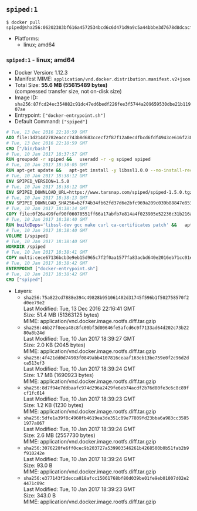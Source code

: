 ## `spiped:1`

```console
$ docker pull spiped@sha256:06202383bf616a4572534bcd6c6d471d9a9c5a44bbbe3d7678d8dcacfa7de0c6
```

-	Platforms:
	-	linux; amd64

### `spiped:1` - linux; amd64

-	Docker Version: 1.12.3
-	Manifest MIME: `application/vnd.docker.distribution.manifest.v2+json`
-	Total Size: **55.6 MB (55615489 bytes)**  
	(compressed transfer size, not on-disk size)
-	Image ID: `sha256:87fcd24ec354082c91dc47ed6bedf226fee3f5744a209659530dbe21b11907ae`
-	Entrypoint: `["docker-entrypoint.sh"]`
-	Default Command: `["spiped"]`

```dockerfile
# Tue, 13 Dec 2016 22:10:59 GMT
ADD file:1d214d2782eaccc743b8d683ccecf2f87f12a0ecdfbcd6fdf4943ce616f23870 in / 
# Tue, 13 Dec 2016 22:10:59 GMT
CMD ["/bin/bash"]
# Tue, 10 Jan 2017 18:37:57 GMT
RUN groupadd -r spiped &&	useradd -r -g spiped spiped
# Tue, 10 Jan 2017 18:38:05 GMT
RUN apt-get update &&	apt-get install -y libssl1.0.0 --no-install-recommends &&	rm -rf /var/lib/apt/lists/*
# Tue, 10 Jan 2017 18:38:12 GMT
ENV SPIPED_VERSION=1.5.0
# Tue, 10 Jan 2017 18:38:12 GMT
ENV SPIPED_DOWNLOAD_URL=https://www.tarsnap.com/spiped/spiped-1.5.0.tgz
# Tue, 10 Jan 2017 18:38:13 GMT
ENV SPIPED_DOWNLOAD_SHA256=b2f74b34fb62fd37d6e2bfc969a209c039b88847e853a49e91768dec625facd7
# Tue, 10 Jan 2017 18:38:14 GMT
COPY file:0f26a499fef90f06070551ff66a17abfb7e814a4f023905e52236c31b216a7bb in /0001-Fix-docker-stop-issue.patch 
# Tue, 10 Jan 2017 18:38:40 GMT
RUN buildDeps='libssl-dev gcc make curl ca-certificates patch' &&	apt-get update && apt-get install -y $buildDeps --no-install-recommends &&	rm -rf /var/lib/apt/lists/* &&	curl -fsSL "$SPIPED_DOWNLOAD_URL" -o spiped.tar.gz &&	echo "$SPIPED_DOWNLOAD_SHA256 spiped.tar.gz" |sha256sum -c - &&	mkdir -p /usr/local/src/spiped &&	tar xzf "spiped.tar.gz" -C /usr/local/src/spiped --strip-components=1 &&	rm "spiped.tar.gz" &&	patch -p1 -d /usr/local/src/spiped/ < /0001-Fix-docker-stop-issue.patch &&	make -C /usr/local/src/spiped &&	make -C /usr/local/src/spiped install &&	rm -rf /usr/local/src/spiped &&	apt-get purge -y --auto-remove $buildDeps
# Tue, 10 Jan 2017 18:38:40 GMT
VOLUME [/spiped]
# Tue, 10 Jan 2017 18:38:40 GMT
WORKDIR /spiped
# Tue, 10 Jan 2017 18:38:41 GMT
COPY multi:cece67136bcb3e9eb15d965c7f2f0aa1577fa83acbd640e2016eb71cc01e0cfa in /usr/local/bin/ 
# Tue, 10 Jan 2017 18:38:42 GMT
ENTRYPOINT ["docker-entrypoint.sh"]
# Tue, 10 Jan 2017 18:38:42 GMT
CMD ["spiped"]
```

-	Layers:
	-	`sha256:75a822cd7888e394c49828b951061402d31745f596b1f502758570f2d0ee79e2`  
		Last Modified: Tue, 13 Dec 2016 22:16:41 GMT  
		Size: 51.4 MB (51363125 bytes)  
		MIME: application/vnd.docker.image.rootfs.diff.tar.gzip
	-	`sha256:46b27f0eea48c8fc00bf3d00646fe5afcd6c0f7133ad64d202c73b2280a8b24d`  
		Last Modified: Tue, 10 Jan 2017 18:39:27 GMT  
		Size: 2.0 KB (2045 bytes)  
		MIME: application/vnd.docker.image.rootfs.diff.tar.gzip
	-	`sha256:4f421dd0d74903f0849abb4107816ceaaf163eb13be759e0f2c96d2dca513ef3`  
		Last Modified: Tue, 10 Jan 2017 18:39:24 GMT  
		Size: 1.7 MB (1690923 bytes)  
		MIME: application/vnd.docker.image.rootfs.diff.tar.gzip
	-	`sha256:8d7f94e7ddbaafc974d296a2429fe6eb74acdf2b76d80fe3c6c8c89fcf1fc614`  
		Last Modified: Tue, 10 Jan 2017 18:39:23 GMT  
		Size: 1.2 KB (1230 bytes)  
		MIME: application/vnd.docker.image.rootfs.diff.tar.gzip
	-	`sha256:5dfe1a39f8c4960fb4619ea3de351c09e77809fd23bba6a983cc35851977a067`  
		Last Modified: Tue, 10 Jan 2017 18:39:24 GMT  
		Size: 2.6 MB (2557730 bytes)  
		MIME: application/vnd.docker.image.rootfs.diff.tar.gzip
	-	`sha256:3076220fe6ff0cec9b203727a539903546261b4268500b0b51fab2b9f910242e`  
		Last Modified: Tue, 10 Jan 2017 18:39:24 GMT  
		Size: 93.0 B  
		MIME: application/vnd.docker.image.rootfs.diff.tar.gzip
	-	`sha256:e377143f2decca018afcc15061768bf80d039be01fe9eb01007d02e24471c09c`  
		Last Modified: Tue, 10 Jan 2017 18:39:23 GMT  
		Size: 343.0 B  
		MIME: application/vnd.docker.image.rootfs.diff.tar.gzip
